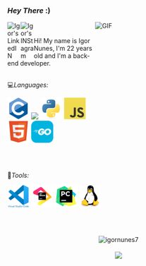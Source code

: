 ### <b><i>Hey There</i></b> :)
<img align="right" alt="GIF" src="https://github.com/abhisheknaiidu/abhisheknaiidu/blob/master/code.gif?raw=true" width="305" height="225" />
<a href="https://www.linkedin.com/in/igor-nunes-88b267234/">
  <img align="left" alt="Igor's LinkedIN" width="30px" src="https://github.com/dmhendricks/signature-social-icons/blob/master/icons/round-flat-filled/35px/linkedin.png" />
</a>

<a href="https://www.instagram.com/nunesigor__">
  <img align="left" alt="Igor's INStagram" width="30px" src="https://github.com/dmhendricks/signature-social-icons/blob/master/icons/round-flat-filled/45px/instagram.png" />
</a>

<br></br>
Hi! My name is Igor Nunes, I'm 22 years old and I'm a back-end developer.
<br></br>


<div>
<p>💻<i>Languages: </i></p>
<code><img height="50" src="https://raw.githubusercontent.com/devicons/devicon/master/icons/c/c-original.svg"></code>
<code><img height="50" src="https://upload.wikimedia.org/wikipedia/commons/thumb/1/18/ISO_C%2B%2B_Logo.svg/306px-ISO_C%2B%2B_Logo.svg.png"></code>  
<code><img height="50" src="https://raw.githubusercontent.com/devicons/devicon/master/icons/python/python-original.svg"></code>
<code><img height="50" src="https://raw.githubusercontent.com/devicons/devicon/master/icons/javascript/javascript-original.svg"></code>
<code><img height="50" src="https://raw.githubusercontent.com/devicons/devicon/master/icons/html5/html5-original.svg"></code>
<code><img height="50" src="https://raw.githubusercontent.com/tandpfun/skill-icons/main/icons/GoLang.svg"></code>

</div>

<br></br>

<div>
<p>🔨<i>Tools: </i></p>
<code><img height="50" src="https://raw.githubusercontent.com/devicons/devicon/master/icons/vscode/vscode-original-wordmark.svg"></code>
<code><img height="50" src="https://raw.githubusercontent.com/devicons/devicon/master/icons/jetbrains/jetbrains-original.svg"></code>
<code><img height="50" src="https://raw.githubusercontent.com/devicons/devicon/master/icons/pycharm/pycharm-original.svg"></code>
<code><img height="50" src="https://raw.githubusercontent.com/devicons/devicon/master/icons/linux/linux-original.svg"></code>
  
</div>

<br></br>

<div>
<p align="center"><img src="https://github-readme-stats.vercel.app/api?username=igornunes7&show_icons=true&theme=midnight-purple" alt="igornunes7" />
<br></br>
<a href="https://github.com/igornunes7/github-readme-stats"><img align="center" src="https://github-readme-stats.vercel.app/api/top-langs/?username=igornunes7&layout=compact&theme=midnight-purple&hide_border=true"/></a>
</div>

##
